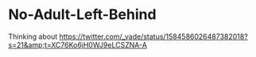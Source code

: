# No-Adult-Left-Behind
Thinking about https://twitter.com/_vade/status/1584586026487382018?s=21&amp;t=XC76Ko6jH0WJ9eLCSZNA-A
